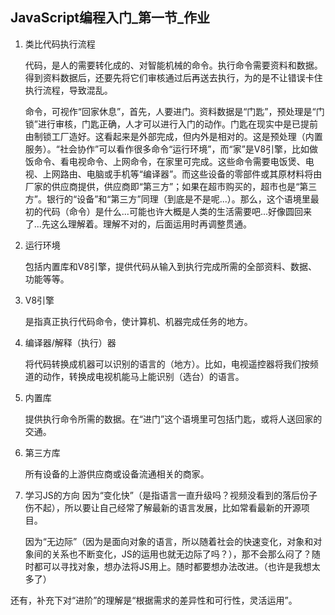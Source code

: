 ## JavaScript编程入门_第一节_作业

1. 类比代码执行流程

	代码，是人的需要转化成的、对智能机械的命令。执行命令需要资料和数据。得到资料数据后，还要先将它们审核通过后再送去执行，为的是不让错误卡住执行流程，导致混乱。
	
	命令，可视作“回家休息”，首先，人要进门。资料数据是“门匙”，预处理是“门锁”进行审核，门匙正确，人才可以进行入门的动作。门匙在现实中是已提前由制锁工厂造好。这看起来是外部完成，但内外是相对的。这是预处理（内置服务）。“社会协作”可以看作很多命令“运行环境”，而“家”是V8引擎，比如做饭命令、看电视命令、上网命令，在家里可完成。这些命令需要电饭煲、电视、上网路由、电脑或手机等“编译器”。而这些设备的零部件或其原材料将由厂家的供应商提供，供应商即“第三方”；如果在超市购买的，超市也是“第三方”。银行的“设备”和“第三方”同理（到底是不是呢...）。那么，这个语境里最初的代码（命令）是什么...可能也许大概是人类的生活需要吧...好像圆回来了...先这么理解着。理解不对的，后面运用时再调整贯通。

2. 运行环境
	
	包括内置库和V8引擎，提供代码从输入到执行完成所需的全部资料、数据、功能等等。

3. V8引擎

	是指真正执行代码命令，使计算机、机器完成任务的地方。

4. 编译器/解释（执行）器
	
	将代码转换成机器可以识别的语言的（地方）。比如，电视遥控器将我们按频道的动作，转换成电视机能马上能识别（选台）的语言。

5. 内置库
	
	提供执行命令所需的数据。在“进门”这个语境里可包括门匙，或将人送回家的交通。
	
6. 第三方库
	
	所有设备的上游供应商或设备流通相关的商家。

7. 学习JS的方向
	因为“变化快”（是指语言一直升级吗？视频没看到的落后份子伤不起），所以要让自己经常了解最新的语言发展，比如常看最新的开源项目。
	
	因为“无边际”（因为是面向对象的语言，所以随着社会的快速变化，对象和对象间的关系也不断变化，JS的运用也就无边际了吗？），那不会那么闷了？随时都可以寻找对象，想办法将JS用上。随时都要想办法改进。（也许是我想太多了）



还有，补充下对“进阶”的理解是“根据需求的差异性和可行性，灵活运用”。
	
	






